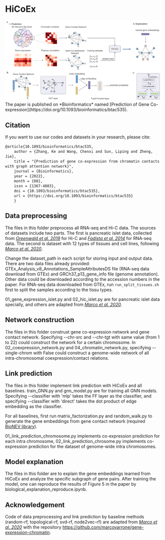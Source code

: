 # HiCoEx

<img src="framework.jpg" alt="framework" style="zoom:200%;" /> 
The paper is published on *Bioinformatics* named [Prediction of Gene Co-expression](https://doi.org/10.1093/bioinformatics/btac535).

## Citation
If you want to use our codes and datasets in your research, please cite:
```
@article{10.1093/bioinformatics/btac535,
    author = {Zhang, Ke and Wang, Chenxi and Sun, Liping and Zheng, Jie},
    title = "{Prediction of gene co-expression from chromatin contacts with graph attention network}",
    journal = {Bioinformatics},
    year = {2022},
    month = {08},
    issn = {1367-4803},
    doi = {10.1093/bioinformatics/btac535},
    url = {https://doi.org/10.1093/bioinformatics/btac535}
    }
```

## Data preprocessing
The files in this folder preprocess all RNA-seq and Hi-C data. The sources of datasets include two parts. The first is pancreatic islet data, collected from [*Greenwald et al. 2019*](https://www.nature.com/articles/s41467-019-09975-4) for Hi-C and [*Fadista et al. 2014*](https://doi.org/10.1073/pnas.1402665111) for RNA-seq data. The second is dataset with 12 types of tissues and cell lines, following [*Marco et al. 2020*](https://doi.org/10.1093/bioinformatics/btaa803). 

Change the dataset_path in each script for storing input and output data. There are two data files already provided: GTEx_Analysis_v8_Annotations_SampleAttributesDS file (RNA-seq data download from GTEx) and GRCh37_p13_gene_info file (genome annotation). Other data could be downloaded according to the accession numbers in the paper. For RNA-seq data downloaded from GTEx, run `run_split_tissues.sh` first to split the samples according to the tissu types.

01_gene_expression_islet.py and 02_hic_islet.py are for pancreatic islet data specially, and others are adapted from [*Marco et al. 2020*](https://doi.org/10.1093/bioinformatics/btaa803).  

## Network construction
The files in this folder construst gene co-expression network and gene contact network. Specifying --chr-src and --chr-tgt with same value (from 1 to 22) could construct the network for a certain chromosome. In 02_coexpression_network.py and 04_chromatin_network.py, specifying --single-chrom with False could construct a genome-wide network of all intra-chromosomal coexpression/contact relations.

## Link prediction
The files in this folder implement link prediction with HiCoEx and all baselines. train_GNN.py and gnn_model.py are for training all GNN models. Specifying --classifier with 'mlp' takes the FF layer as the classifier, and specifying --classifier with 'direct' takes the dot product of edge embedding as the classifier.   

For all baselines, first run matrix_factorization.py and random_walk.py to generate the gene embeddings from gene contact network (required [BioNEV library](https://github.com/xiangyue9607/BioNEV)).   

01_link_prediction_chromosome.py implements co-expression prediction for each intra chromosome, 02_link_prediction_chrosome.py implements co-expression prediction for the dataset of genome-wide intra chromosomes.

## Model explanation
The files in this folder are to explain the gene embeddings learned from HiCoEx and analyze the specific subgraph of gene pairs. After training the model, one can reproduce the results of Figure 5 in the paper by biological_explanation_reproduce.ipynb.   

## Acknowledgement
Code of data preprocessing and link prediction by baseline methods (random-rf, topological-rf, svd-rf,  node2vec-rf) are adapted from [*Marco et al. 2020*](https://doi.org/10.1093/bioinformatics/btaa803) with the repository https://github.com/marcovarrone/gene-expression-chromatin.
